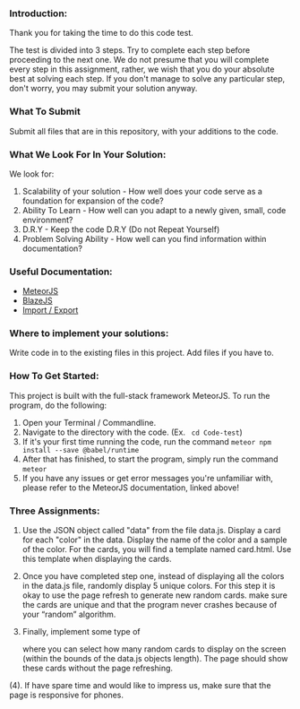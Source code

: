 ### Introduction:
Thank you for taking the time to do this code test. 

The test is divided into 3 steps. Try to complete each step before proceeding to the next one. We do not presume that you will complete every step in this assignment, rather, we wish that you do your absolute best at solving each step. If you don't manage to solve any particular step, don't worry, you may submit your solution anyway.

### What To Submit
Submit all files that are in this repository, with your additions to the code.

### What We Look For In Your Solution:
We look for:
1. Scalability of your solution - How well does your code serve as a foundation for expansion of the code? 
2. Ability To Learn - How well can you adapt to a newly given, small, code environment?
3. D.R.Y - Keep the code D.R.Y (Do not Repeat Yourself)
4. Problem Solving Ability - How well can you find information within documentation?

### Useful Documentation:
* [MeteorJS](https://docs.meteor.com/) 
* [BlazeJS](http://blazejs.org/)
* [Import / Export](https://developer.mozilla.org/en-US/docs/Web/JavaScript/Reference/Statements/import)

### Where to implement your solutions:
Write code in to the existing files in this project. Add files if you have to.

### How To Get Started:
This project is built with the full-stack framework MeteorJS. To run the program, do the following:

1. Open your Terminal / Commandline. 
2. Navigate to the directory with the code. (Ex. ```` cd Code-test````)
3. If it's your first time running the code, run the command ```` meteor npm install --save @babel/runtime ````
4. After that has finished, to start the program, simply run the command ```` meteor ````
5. If you have any issues or get error messages you're unfamiliar with, please refer to the MeteorJS documentation, linked above! 

### Three Assignments:
1. Use the JSON object called "data" from the file data.js. Display a card for each "color" in the data. Display the name of the color and a sample of the color. For the cards, you will find a template named card.html. Use this template when displaying the cards. 

2. Once you have completed step one, instead of displaying all the colors in the data.js file, randomly display 5 unique colors. For this step it is okay to use the page refresh to generate new random cards. make sure the cards are unique and that the program never crashes because of your “random” algorithm. 

3. Finally, implement some type of <form> where you can select how many random cards to display on the screen (within the bounds of the data.js objects length). The page should show these cards without the page refreshing. 

(4). If have spare time and would like to impress us, make sure that the page is responsive for phones.